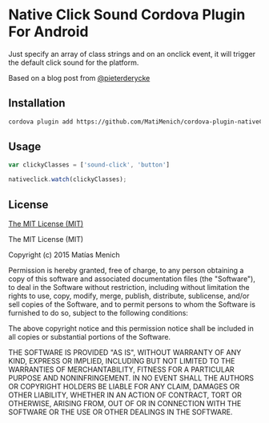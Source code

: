 # Native Click Sound Cordova Plugin For Android

Just specify an array of class strings and on an onclick event, it will trigger the default click sound for the platform.

Based on a blog post from [@pieterderycke](https://pieterderycke.wordpress.com/2014/01/20/native-tick-sound-on-button-click-with-phonegap/)

## Installation

``` bash
cordova plugin add https://github.com/MatiMenich/cordova-plugin-nativeClickSound
```

## Usage

```js
var clickyClasses = ['sound-click', 'button'] 

nativeclick.watch(clickyClasses);
```

## License
[The MIT License (MIT)](http://www.opensource.org/licenses/mit-license.html)

The MIT License (MIT)

Copyright (c) 2015 Matías Menich

Permission is hereby granted, free of charge, to any person obtaining a copy
of this software and associated documentation files (the "Software"), to deal
in the Software without restriction, including without limitation the rights
to use, copy, modify, merge, publish, distribute, sublicense, and/or sell
copies of the Software, and to permit persons to whom the Software is
furnished to do so, subject to the following conditions:

The above copyright notice and this permission notice shall be included in all
copies or substantial portions of the Software.

THE SOFTWARE IS PROVIDED "AS IS", WITHOUT WARRANTY OF ANY KIND, EXPRESS OR
IMPLIED, INCLUDING BUT NOT LIMITED TO THE WARRANTIES OF MERCHANTABILITY,
FITNESS FOR A PARTICULAR PURPOSE AND NONINFRINGEMENT. IN NO EVENT SHALL THE
AUTHORS OR COPYRIGHT HOLDERS BE LIABLE FOR ANY CLAIM, DAMAGES OR OTHER
LIABILITY, WHETHER IN AN ACTION OF CONTRACT, TORT OR OTHERWISE, ARISING FROM,
OUT OF OR IN CONNECTION WITH THE SOFTWARE OR THE USE OR OTHER DEALINGS IN THE
SOFTWARE.
